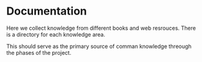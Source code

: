 # Documentation 

Here we collect knowledge from different books and web resrouces. There is a directory for each knowledge area.

This should serve as the primary source of comman knowledge threough the phases of the project. 
